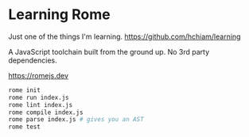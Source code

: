 # Learning Rome

Just one of the things I'm learning. <https://github.com/hchiam/learning>

A JavaScript toolchain built from the ground up. No 3rd party dependencies.

<https://romejs.dev>

```bash
rome init
rome run index.js
rome lint index.js
rome compile index.js
rome parse index.js # gives you an AST
rome test
```
